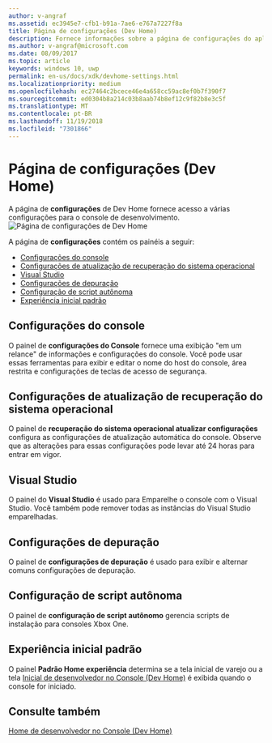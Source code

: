 ```yaml
---
author: v-angraf
ms.assetid: ec3945e7-cfb1-b91a-7ae6-e767a7227f8a
title: Página de configurações (Dev Home)
description: Fornece informações sobre a página de configurações do aplicativo Dev Home para o Xbox One.
ms.author: v-angraf@microsoft.com
ms.date: 08/09/2017
ms.topic: article
keywords: windows 10, uwp
permalink: en-us/docs/xdk/devhome-settings.html
ms.localizationpriority: medium
ms.openlocfilehash: ec27464c2bcece46e4a658cc59ac8ef0b7f390f7
ms.sourcegitcommit: ed0304b8a214c03b8aab74b8ef12c9f82b8e3c5f
ms.translationtype: MT
ms.contentlocale: pt-BR
ms.lasthandoff: 11/19/2018
ms.locfileid: "7301866"
---
```

# <a name="settings-page-dev-home"></a>Página de configurações (Dev Home)
   
  
A página de **configurações** de Dev Home fornece acesso a várias configurações para o console de desenvolvimento.   
 ![Página de configurações de Dev Home](images/devhome_settings.png)   
  
A página de **configurações** contém os painéis a seguir:   
 
   *  [Configurações do console](#ID4EEB)  
   *  [Configurações de atualização de recuperação do sistema operacional](#ID4EOB)  
   *  [Visual Studio](#ID4EYB)  
   *  [Configurações de depuração](#ID4ECC)  
   *  [Configuração de script autônoma](#ID4EMC)  
   *  [Experiência inicial padrão](#ID4E3C)  

 
<a id="ID4EEB"></a>

   

## <a name="console-settings"></a>Configurações do console  
   
  
O painel de **configurações do Console** fornece uma exibição "em um relance" de informações e configurações do console. Você pode usar essas ferramentas para exibir e editar o nome do host do console, área restrita e configurações de teclas de acesso de segurança.   
  
<a id="ID4EOB"></a>

   

## <a name="os-recovery-update-settings"></a>Configurações de atualização de recuperação do sistema operacional  
   
  
O painel de **recuperação do sistema operacional atualizar configurações** configura as configurações de atualização automática do console. Observe que as alterações para essas configurações pode levar até 24 horas para entrar em vigor.   
  
<a id="ID4EYB"></a>

   

## <a name="visual-studio"></a>Visual Studio  
   
  
O painel do **Visual Studio** é usado para Emparelhe o console com o Visual Studio. Você também pode remover todas as instâncias do Visual Studio emparelhadas.   
  
<a id="ID4ECC"></a>

   

## <a name="debug-settings"></a>Configurações de depuração  
   
  
O painel de **configurações de depuração** é usado para exibir e alternar comuns configurações de depuração.   
  
<a id="ID4EMC"></a>

   

## <a name="unattended-script-configuration"></a>Configuração de script autônoma  
   
  
O painel de **configuração de script autônomo** gerencia scripts de instalação para consoles Xbox One.   
  
<a id="ID4E3C"></a>

   

## <a name="default-home-experience"></a>Experiência inicial padrão  
   
  
O painel **Padrão Home experiência** determina se a tela inicial de varejo ou a tela [Inicial de desenvolvedor no Console (Dev Home)](dev-home.md) é exibida quando o console for iniciado.   
  
<a id="ID4EJD"></a>

   

## <a name="see-also"></a>Consulte também  
 [Home de desenvolvedor no Console (Dev Home)](dev-home.md)

  